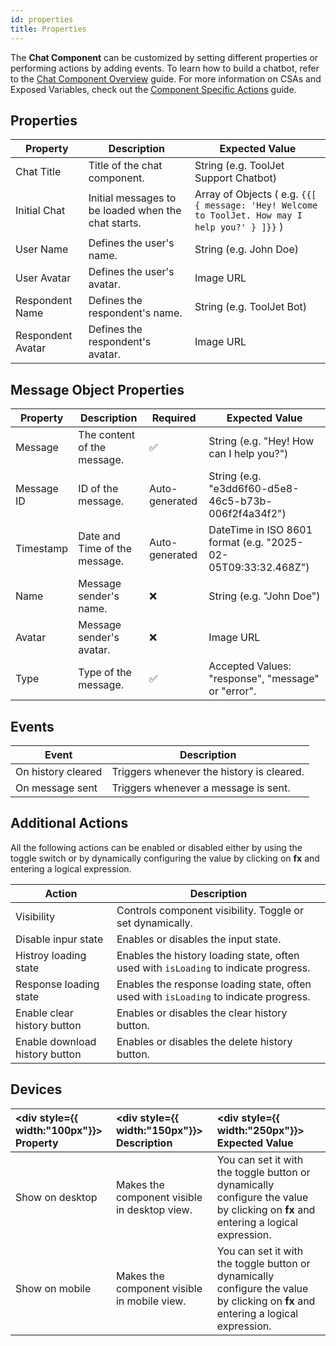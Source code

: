 ```yaml
---
id: properties
title: Properties
---
```


The **Chat Component** can be customized by setting different properties or performing actions by adding events. To learn how to build a chatbot, refer to the [Chat Component Overview](#) guide. For more information on CSAs and Exposed Variables, check out the [Component Specific Actions](#) guide.

## Properties

| Property | Description | Expected Value |
|----------|-------------|--------------- |
| Chat Title | Title of the chat component. | String (e.g. ToolJet Support Chatbot) |
| Initial Chat | Initial messages to be loaded when the chat starts. | Array of Objects ( e.g. `{{[ { message: 'Hey! Welcome to ToolJet. How may I help you?' } ]}}` ) |
| User Name | Defines the user's name. | String (e.g. John Doe) |
| User Avatar | Defines the user's avatar. | Image URL |
| Respondent Name | Defines the respondent's name. | String (e.g. ToolJet Bot) |
| Respondent Avatar | Defines the respondent's avatar. | Image URL |

## Message Object Properties

| Property | Description | Required | Expected Value |
|----------|-------------|----------|----------------|
| Message | The content of the message. | ✅ | String (e.g. "Hey! How can I help you?") |
| Message ID | ID of the message. | Auto-generated | String (e.g. "e3dd6f60-d5e8-46c5-b73b-006f2f4a34f2") |
| Timestamp | Date and Time of the message. | Auto-generated | DateTime in ISO 8601 format (e.g. "2025-02-05T09:33:32.468Z") |
| Name | Message sender's name. | ❌ | String (e.g. "John Doe") |
| Avatar | Message sender's avatar. | ❌ | Image URL |
| Type | Type of the message. | ✅ | Accepted Values: "response", "message" or "error". |

## Events

| Event | Description |
|-------|-------------|
| On history cleared | Triggers whenever the history is cleared. |
| On message sent | Triggers whenever a message is sent. |

## Additional Actions

All the following actions can be enabled or disabled either by using the toggle switch or by dynamically configuring the value by clicking on **fx** and entering a logical expression.

| Action | Description |
|--------|-------------|
| Visibility | Controls component visibility. Toggle or set dynamically. |
| Disable inpur state | Enables or disables the input state. |
| Histroy loading state | Enables the history loading state, often used with `isLoading` to indicate progress. |
| Response loading state | Enables the response loading state, often used with `isLoading` to indicate progress. |
| Enable clear history button | Enables or disables the clear history button. |
| Enable download history button | Enables or disables the delete history button. | 

## Devices

|<div style={{ width:"100px"}}> Property </div> | <div style={{ width:"150px"}}> Description </div> | <div style={{ width:"250px"}}> Expected Value </div>|
|:---------- |:----------- |:----------|
| Show on desktop | Makes the component visible in desktop view. | You can set it with the toggle button or dynamically configure the value by clicking on **fx** and entering a logical expression. |
| Show on mobile | Makes the component visible in mobile view. | You can set it with the toggle button or dynamically configure the value by clicking on **fx** and entering a logical expression. |


